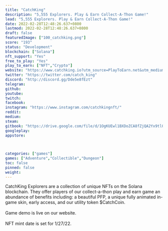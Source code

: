 ```yaml
---
title: "CatchKing"
description: "5,555 Explorers. Play & Earn Collect-A-Thon Game!"
lead: "5,555 Explorers. Play & Earn Collect-A-Thon Game!"
date: 2022-02-28T12:48:26.637+0800
lastmod: 2022-02-28T12:48:26.637+0800
draft: false
featuredImage: ["100_catchking.png"]
score: "193"
status: "Development"
blockchain: ["Solana"]
nft_support: "Yes"
free_to_play: "Yes"
play_to_earn: ["NFT","Crypto"]
website: "https://www.catchking.io?utm_source=PlayToEarn.net&utm_medium=organic&utm_campaign=gamepage"
twitter: "https://twitter.com/catch_king"
discord: "http://discord.gg/Dde5e8fEzt"
telegram: 
github: 
youtube: 
twitch: 
facebook: 
instagram: "https://www.instagram.com/catchkingnft/"
reddit: 
medium: 
steam: 
gitbook: "https://drive.google.com/file/d/1OgKUEwl1BXDoZCA8fZjQA2Yx9tl0OfIX/view"
googleplay: 
appstore: 

  
    
categories: ["games"]
games: ["Adventure","Collectible","Dungeon"]
toc: false
pinned: false
weight: 
---
```

CatchKing Explorers are a collection of unique NFTs on the Solana blockchain. They offer players of our collect-a-thon play and earn game an abundance of benefits including: a beautiful PFP, a unique fully animated in-game skin, early access, and our utility token $CatchCoin. <br> <br> Game demo is live on our website. <br> <br> NFT mint date is set for 1/27/22.